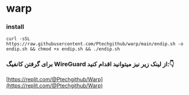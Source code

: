 # warp


### install

```
curl -sSL https://raw.githubusercontent.com/Ptechgithub/warp/main/endip.sh -o endip.sh && chmod +x endip.sh && ./endip.sh

```


### برای گرفتن کانفیگ WireGuard  از لینک زیر نیز میتوانید اقدام کنید:👇

[https://replit.com/@Ptechgithub/Warp](https://replit.com/@Ptechgithub/Warp)

